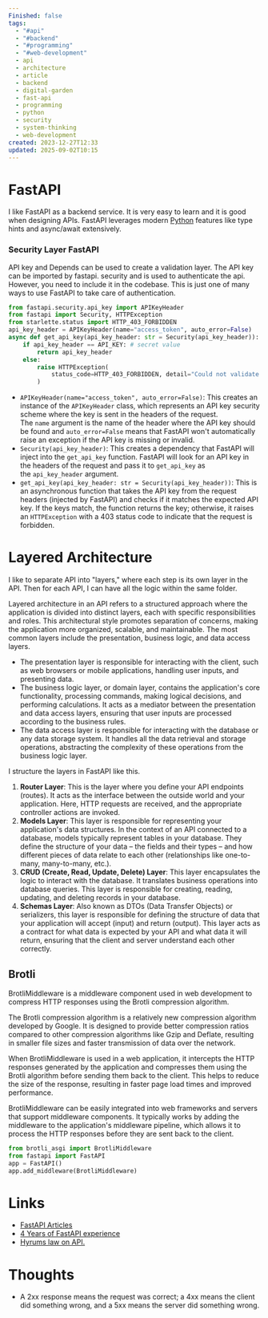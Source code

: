 ```yaml
---
Finished: false
tags:
  - "#api"
  - "#backend"
  - "#programming"
  - "#web-development"
  - api
  - architecture
  - article
  - backend
  - digital-garden
  - fast-api
  - programming
  - python
  - security
  - system-thinking
  - web-development
created: 2023-12-27T12:33
updated: 2025-09-02T10:15
---
```



# FastAPI
I like FastAPI as a backend service. It is very easy to learn and it is good when designing APIs. FastAPI leverages modern [Python](Python.md) features like type hints and async/await extensively. 

### Security Layer FastAPI
API key and Depends can be used to create a validation layer. The API key can be imported by fastapi. security and is used to authenticate the api. However, you need to include it in the codebase. This is just one of many ways to use FastAPI to take care of authentication. 

```python
from fastapi.security.api_key import APIKeyHeader
from fastapi import Security, HTTPException
from starlette.status import HTTP_403_FORBIDDEN
api_key_header = APIKeyHeader(name="access_token", auto_error=False)
async def get_api_key(api_key_header: str = Security(api_key_header)):
    if api_key_header == API_KEY: # secret value
        return api_key_header
    else:
        raise HTTPException(
            status_code=HTTP_403_FORBIDDEN, detail="Could not validate API KEY"
        )
```
- `APIKeyHeader(name="access_token", auto_error=False)`: This creates an instance of the `APIKeyHeader` class, which represents an API key security scheme where the key is sent in the headers of the request. The `name` argument is the name of the header where the API key should be found and `auto_error=False` means that FastAPI won't automatically raise an exception if the API key is missing or invalid.
- `Security(api_key_header)`: This creates a dependency that FastAPI will inject into the `get_api_key` function. FastAPI will look for an API key in the headers of the request and pass it to `get_api_key` as the `api_key_header` argument.
- `get_api_key(api_key_header: str = Security(api_key_header))`: This is an asynchronous function that takes the API key from the request headers (injected by FastAPI) and checks if it matches the expected API key. If the keys match, the function returns the key; otherwise, it raises an `HTTPException` with a 403 status code to indicate that the request is forbidden.


# Layered Architecture
I like to separate API into "layers," where each step is its own layer in the API.  Then for each API, I can have all the logic within the same folder. 

    
Layered architecture in an API refers to a structured approach where the application is divided into distinct layers, each with specific responsibilities and roles. This architectural style promotes separation of concerns, making the application more organized, scalable, and maintainable. The most common layers include the presentation, business logic, and data access layers. 
- The presentation layer is responsible for interacting with the client, such as web browsers or mobile applications, handling user inputs, and presenting data. 
- The business logic layer, or domain layer, contains the application's core functionality, processing commands, making logical decisions, and performing calculations. It acts as a mediator between the presentation and data access layers, ensuring that user inputs are processed according to the business rules.
- The data access layer is responsible for interacting with the database or any data storage system. It handles all the data retrieval and storage operations, abstracting the complexity of these operations from the business logic layer. 

I structure the layers in FastAPI like this. 

1. **Router Layer**: This is the layer where you define your API endpoints (routes). It acts as the interface between the outside world and your application. Here, HTTP requests are received, and the appropriate controller actions are invoked. 
2. **Models Layer**: This layer is responsible for representing your application's data structures. In the context of an API connected to a database, models typically represent tables in your database. They define the structure of your data – the fields and their types – and how different pieces of data relate to each other (relationships like one-to-many, many-to-many, etc.). 
3. **CRUD (Create, Read, Update, Delete) Layer**: This layer encapsulates the logic to interact with the database. It translates business operations into database queries. This layer is responsible for creating, reading, updating, and deleting records in your database. 
4. **Schemas Layer**: Also known as DTOs (Data Transfer Objects) or serializers, this layer is responsible for defining the structure of data that your application will accept (input) and return (output). This layer acts as a contract for what data is expected by your API and what data it will return, ensuring that the client and server understand each other correctly.



## Brotli
BrotliMiddleware is a middleware component used in web development to compress HTTP responses using the Brotli compression algorithm. 

The Brotli compression algorithm is a relatively new compression algorithm developed by Google. It is designed to provide better compression ratios compared to other compression algorithms like Gzip and Deflate, resulting in smaller file sizes and faster transmission of data over the network.

When BrotliMiddleware is used in a web application, it intercepts the HTTP responses generated by the application and compresses them using the Brotli algorithm before sending them back to the client. This helps to reduce the size of the response, resulting in faster page load times and improved performance.

BrotliMiddleware can be easily integrated into web frameworks and servers that support middleware components. It typically works by adding the middleware to the application's middleware pipeline, which allows it to process the HTTP responses before they are sent back to the client.
```python
from brotli_asgi import BrotliMiddleware
from fastapi import FastAPI
app = FastAPI()
app.add_middleware(BrotliMiddleware)
```


# Links
- [FastAPI Articles](https://www.vidavolta.io/?ref=vidavolta.io)
- [4 Years of FastAPI experience](https://x.com/tiangolo/status/1281946592459853830)
- [Hyrums law on API.](https://www.hyrumslaw.com/)
# Thoughts 
- A 2xx response means the request was correct; a 4xx means the client did something wrong, and a 5xx means the server did something wrong. 



